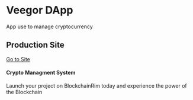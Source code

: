 # Veegor DApp

App use to manage cryptocurrency

## Production Site

[Go to Site](https://veegor.heorkuapp.com)

#### Crypto Managment System

Launch your project on BlockchainRim today and experience the power of the Blockchain
